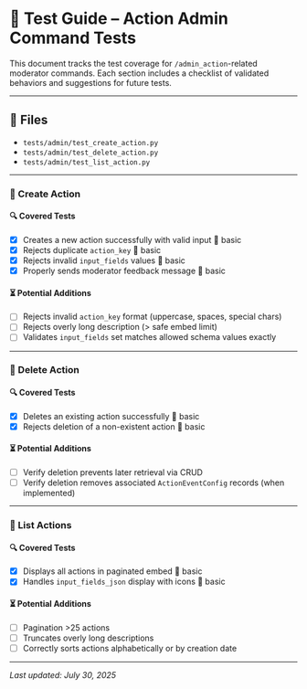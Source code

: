 # 🧪 Test Guide – Action Admin Command Tests

This document tracks the test coverage for `/admin_action`-related moderator commands. Each section includes a checklist of validated behaviors and suggestions for future tests.

---

## 📁 Files

- `tests/admin/test_create_action.py`
- `tests/admin/test_delete_action.py`
- `tests/admin/test_list_action.py`

---

### 🧪 Create Action

#### 🔍 Covered Tests
* [x] Creates a new action successfully with valid input 🔹 basic
* [x] Rejects duplicate `action_key` 🔹 basic
* [x] Rejects invalid `input_fields` values 🔹 basic
* [x] Properly sends moderator feedback message 🔹 basic

#### ⏳ Potential Additions
* [ ] Rejects invalid `action_key` format (uppercase, spaces, special chars)
* [ ] Rejects overly long description (> safe embed limit)
* [ ] Validates `input_fields` set matches allowed schema values exactly

---

### 🧪 Delete Action

#### 🔍 Covered Tests
* [x] Deletes an existing action successfully 🔹 basic
* [x] Rejects deletion of a non-existent action 🔹 basic

#### ⏳ Potential Additions
* [ ] Verify deletion prevents later retrieval via CRUD
* [ ] Verify deletion removes associated `ActionEventConfig` records (when implemented)

---

### 🧪 List Actions

#### 🔍 Covered Tests
* [x] Displays all actions in paginated embed 🔹 basic
* [x] Handles `input_fields_json` display with icons 🔹 basic

#### ⏳ Potential Additions
* [ ] Pagination >25 actions  
* [ ] Truncates overly long descriptions
* [ ] Correctly sorts actions alphabetically or by creation date

---

_Last updated: July 30, 2025_